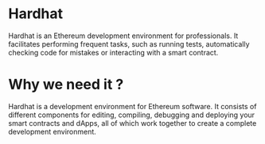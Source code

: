 # Hardhat 

Hardhat is an Ethereum development environment for professionals. It facilitates performing frequent tasks,
such as running tests, automatically checking code for mistakes or interacting with a smart contract.

# Why we need it ?

Hardhat is a development environment for Ethereum software. It consists of different components for editing,
compiling, debugging and deploying your smart contracts and dApps, all of which work together to create a complete development environment.

